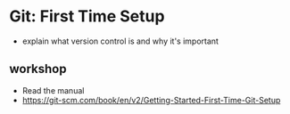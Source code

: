 # Git: First Time Setup
* explain what version control is and why it's important


## workshop
* Read the manual
* https://git-scm.com/book/en/v2/Getting-Started-First-Time-Git-Setup
